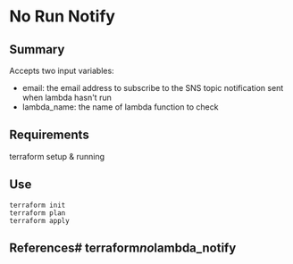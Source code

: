 # No Run Notify

## Summary
Accepts two input variables:
- email: the email address to subscribe to the SNS topic notification sent when lambda hasn't run
- lambda_name: the name of lambda function to check 

## Requirements
terraform setup & running

## Use
```shell
terraform init
terraform plan
terraform apply
```

## References#   t e r r a f o r m _ n o _ l a m b d a _ n o t i f y 
 
 
